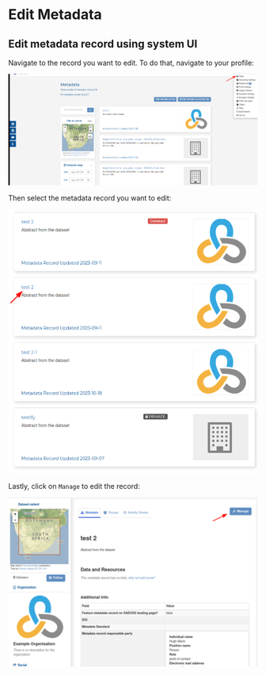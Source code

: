 # Edit Metadata

## Edit metadata record using system UI

Navigate to the record you want to edit. To do that, navigate to your profile:

![profile](img/editting-metadata-1.png)

Then select the metadata record you want to edit:

![record](img/editting-metadata-2.png)

Lastly, click on `Manage` to edit the record:

![manage](img/editting-metadata-3.png)
